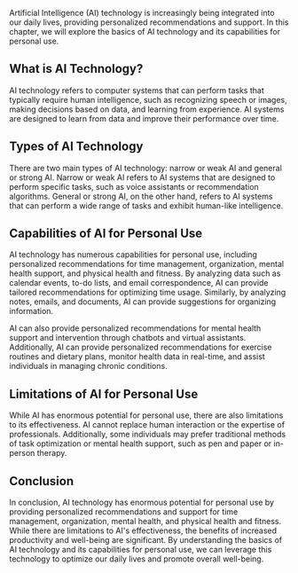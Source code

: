 
Artificial Intelligence (AI) technology is increasingly being integrated into our daily lives, providing personalized recommendations and support. In this chapter, we will explore the basics of AI technology and its capabilities for personal use.

What is AI Technology?
----------------------

AI technology refers to computer systems that can perform tasks that typically require human intelligence, such as recognizing speech or images, making decisions based on data, and learning from experience. AI systems are designed to learn from data and improve their performance over time.

Types of AI Technology
----------------------

There are two main types of AI technology: narrow or weak AI and general or strong AI. Narrow or weak AI refers to AI systems that are designed to perform specific tasks, such as voice assistants or recommendation algorithms. General or strong AI, on the other hand, refers to AI systems that can perform a wide range of tasks and exhibit human-like intelligence.

Capabilities of AI for Personal Use
-----------------------------------

AI technology has numerous capabilities for personal use, including personalized recommendations for time management, organization, mental health support, and physical health and fitness. By analyzing data such as calendar events, to-do lists, and email correspondence, AI can provide tailored recommendations for optimizing time usage. Similarly, by analyzing notes, emails, and documents, AI can provide suggestions for organizing information.

AI can also provide personalized recommendations for mental health support and intervention through chatbots and virtual assistants. Additionally, AI can provide personalized recommendations for exercise routines and dietary plans, monitor health data in real-time, and assist individuals in managing chronic conditions.

Limitations of AI for Personal Use
----------------------------------

While AI has enormous potential for personal use, there are also limitations to its effectiveness. AI cannot replace human interaction or the expertise of professionals. Additionally, some individuals may prefer traditional methods of task optimization or mental health support, such as pen and paper or in-person therapy.

Conclusion
----------

In conclusion, AI technology has enormous potential for personal use by providing personalized recommendations and support for time management, organization, mental health, and physical health and fitness. While there are limitations to AI's effectiveness, the benefits of increased productivity and well-being are significant. By understanding the basics of AI technology and its capabilities for personal use, we can leverage this technology to optimize our daily lives and promote overall well-being.
